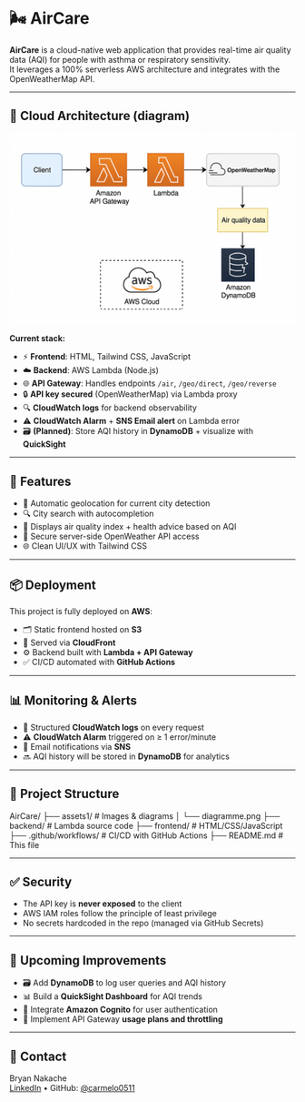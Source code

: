 # 🌬️ AirCare

**AirCare** is a cloud-native web application that provides real-time air quality data (AQI) for people with asthma or respiratory sensitivity.  
It leverages a 100% serverless AWS architecture and integrates with the OpenWeatherMap API.

---

## 🧱 Cloud Architecture (diagram)

![AirCare Architecture](assets1/diagramme.png)

**Current stack:**

- ⚡ **Frontend**: HTML, Tailwind CSS, JavaScript
- ☁️ **Backend**: AWS Lambda (Node.js)
- 🌐 **API Gateway**: Handles endpoints `/air`, `/geo/direct`, `/geo/reverse`
- 🔒 **API key secured** (OpenWeatherMap) via Lambda proxy
- 🔍 **CloudWatch logs** for backend observability
- ⚠️ **CloudWatch Alarm** + **SNS Email alert** on Lambda error
- 🗃️ **(Planned)**: Store AQI history in **DynamoDB** + visualize with **QuickSight**

---

## 🚀 Features

- 📍 Automatic geolocation for current city detection
- 🔍 City search with autocompletion
- 💨 Displays air quality index + health advice based on AQI
- 🔐 Secure server-side OpenWeather API access
- 🌐 Clean UI/UX with Tailwind CSS

---

## 📦 Deployment

This project is fully deployed on **AWS**:

- 🗂️ Static frontend hosted on **S3**
- 🚀 Served via **CloudFront**
- ⚙️ Backend built with **Lambda + API Gateway**
- ✅ CI/CD automated with **GitHub Actions**

---

## 📊 Monitoring & Alerts

- 🧠 Structured **CloudWatch logs** on every request
- ⚠️ **CloudWatch Alarm** triggered on ≥ 1 error/minute
- 📧 Email notifications via **SNS**
- 🔜 AQI history will be stored in **DynamoDB** for analytics

---

## 📂 Project Structure

AirCare/
├── assets1/ # Images & diagrams
│ └── diagramme.png
├── backend/ # Lambda source code
├── frontend/ # HTML/CSS/JavaScript
├── .github/workflows/ # CI/CD with GitHub Actions
├── README.md # This file

---

## ✅ Security

- The API key is **never exposed** to the client
- AWS IAM roles follow the principle of least privilege
- No secrets hardcoded in the repo (managed via GitHub Secrets)

---

## 🚧 Upcoming Improvements

- 🗃️ Add **DynamoDB** to log user queries and AQI history
- 📊 Build a **QuickSight Dashboard** for AQI trends
- 👥 Integrate **Amazon Cognito** for user authentication
- 📜 Implement API Gateway **usage plans and throttling**

---

## 🙋 Contact

Bryan Nakache  
[LinkedIn](https://www.linkedin.com/in/bryan-nakache) • GitHub: [@carmelo0511](https://github.com/carmelo0511)

